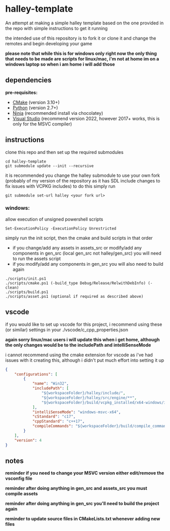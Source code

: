 # halley-template

An attempt at making a simple halley template based on the one provided in the repo
with simple instructions to get it running

the intended use of this repository is to fork it or clone it and change the remotes and begin developing your game

**please note that while this is for windows only right now the only thing that needs to be made are scripts for linux/mac, i'm not at home im on a windows laptop so when i am home i will add those**

## dependencies
**pre-requisites:**
* [CMake](https://www.cmake.org/download/) (version 3.10+)
* [Python](https://www.python.org/downloads/) (version 2.7+)
* [Ninja](https://ninja-build.org/) (recommended install via chocolatey)
* [Visual Studio](https://visualstudio.microsoft.com/downloads/) (recommend version 2022, however 2017+ works, this is only for the MSVC compiler)

## instructions

clone this repo and then set up the required submodules

```shell
cd halley-template
git submodule update --init --recursive
```

it is recommended you change the halley submodule to use your own fork 
(probably of my version of the repository as it has SDL include changes to fix issues with VCPKG includes)
to do this simply run

```shell
git submodule set-url halley <your fork url>
```
### windows:


allow execution of unsigned powershell scripts

```shell
Set-ExecutionPolicy -ExecutionPolicy Unrestricted
```

simply run the init script, then the cmake and build scripts in that order
- if you change/add any assets in assets_src or modify/add any components in gen_src (local gen_src not halley/gen_src) you will need to run the assets script
- if you modify/add any components in gen_src you will also need to build again

```shell
./scripts/init.ps1
./scripts/cmake.ps1 (-build_type Debug/Release/RelwithDebInfo) (-clean)
./scripts/build.ps1
./scripts/asset.ps1 (optional if required as described above)
```

## vscode

if you would like to set up vscode for this project, i recommend using these (or similar) settings in your ./vscode/c_cpp_properties.json

**again sorry linux/mac users i will update this when i get home, although the only changes would be to the includePath and intelliSenseMode**

i cannot recommend using the cmake extension for vscode as i've had issues with it creating this, although i didn't put much effort into setting it up

```json
{
    "configurations": [
        {
            "name": "Win32",
            "includePath": [
                "${workspaceFolder}/halley/include/",
                "${workspaceFolder}/halley/src/engine/**",
                "${workspaceFolder}/build/vcpkg_installed/x64-windows/include/**"
            ],
            "intelliSenseMode": "windows-msvc-x64",
            "cStandard": "c17",
            "cppStandard": "c++17",
            "compileCommands": "${workspaceFolder}/build/compile_commands.json"
        }
    ],
    "version": 4
}
```

## notes
**reminder if you need to change your MSVC version either edit/remove the vsconfig file**

**reminder after doing anything in gen_src and assets_src you must compile assets**

**reminder after doing anything in gen_src you'll need to build the project again**

**reminder to update source files in CMakeLists.txt whenever adding new files**
